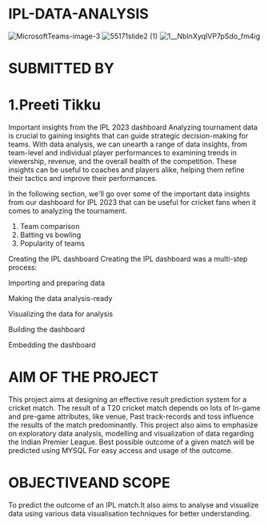 # IPL-DATA-ANALYSIS
![MicrosoftTeams-image-3](https://github.com/preetitikku/IPL-DATA-ANALYSIS/assets/141815756/cd35b540-9216-4757-9db0-3a00a5e93795)
![55171slide2 (1)](https://github.com/preetitikku/IPL-DATA-ANALYSIS/assets/141815756/616bc44b-3b01-430f-9c2d-b55607175ba6)
![1__NbInXyqIVP7pSdo_fm4ig](https://github.com/preetitikku/IPL-DATA-ANALYSIS/assets/141815756/050bf821-0bf5-4488-9cd7-b6513b9b59fd)


# SUBMITTED BY
# 1.Preeti Tikku
Important insights from the IPL 2023 dashboard
Analyzing tournament data is crucial to gaining insights that can guide strategic decision-making for teams. With data analysis, we can unearth a range of data insights, from team-level and individual player performances to examining trends in viewership, revenue, and the overall health of the competition. These insights can be useful to coaches and players alike, helping them refine their tactics and improve their performances.

In the following section, we'll go over some of the important data insights from our dashboard for IPL 2023 that can be useful for cricket fans when it comes to analyzing the tournament.
1. Team comparison
2. Batting vs bowling
3. Popularity of teams

Creating the IPL  dashboard
Creating the IPL dashboard was a multi-step process:

Importing and preparing data

Making the data analysis-ready

Visualizing the data for analysis

Building the dashboard

Embedding the dashboard
#  AIM OF THE PROJECT
This project aims at designing an effective result prediction system for a cricket match. The
result of a T20 cricket match depends on lots of In-game and pre-game attributes, like
venue, Past track-records and toss influence the results of the match predominantly. This
project also aims to emphasize on exploratory data analysis, modelling and visualization of
data regarding the Indian Premier League. Best possible outcome of a given match will be
predicted using MYSQL For easy access and usage of the outcome.

# OBJECTIVEAND SCOPE
To predict the outcome of an IPL match.It also aims to analyse and visualize data using
various data visualisation techniques for better understanding.


